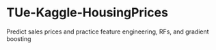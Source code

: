 # TUe-Kaggle-HousingPrices
Predict sales prices and practice feature engineering, RFs, and gradient boosting
